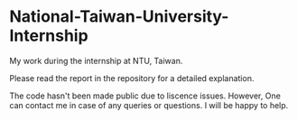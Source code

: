 # National-Taiwan-University-Internship
My work during the internship at NTU, Taiwan. 

Please read the report in the repository for a detailed explanation.

The code hasn't been made public due to liscence issues. However, One can contact me in case of any queries or questions. I will be happy to help.

